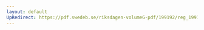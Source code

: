 ```yaml
---
layout: default
UpRedirect: https://pdf.swedeb.se/riksdagen-volumeG-pdf/199192/reg_199192/reg_199192_0162.pdf
---
```

